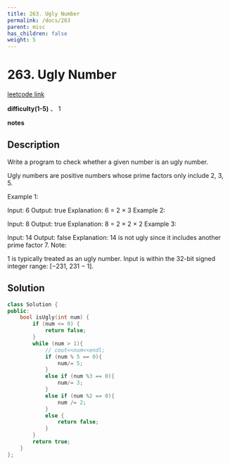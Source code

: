 ```yaml
---
title: 263. Ugly Number
permalink: /docs/263
parent: misc
has_children: false
weight: 5
---
```

# 263. Ugly Number
[leetcode link](https://leetcode.com/problems/ugly-number/)

**difficulty(1-5)** 、
1

**notes** 


## Description
Write a program to check whether a given number is an ugly number.

Ugly numbers are positive numbers whose prime factors only include 2, 3, 5.

Example 1:

Input: 6
Output: true
Explanation: 6 = 2 × 3
Example 2:

Input: 8
Output: true
Explanation: 8 = 2 × 2 × 2
Example 3:

Input: 14
Output: false 
Explanation: 14 is not ugly since it includes another prime factor 7.
Note:

1 is typically treated as an ugly number.
Input is within the 32-bit signed integer range: [−231,  231 − 1].
## Solution
```c++
class Solution {
public:
    bool isUgly(int num) {
        if (num <= 0) {
            return false;
        }
        while (num > 1){
            // cout<<num<<endl;
            if (num % 5 == 0){
                num/= 5;
            }
            else if (num %3 == 0){
                num/= 3;
            }
            else if (num %2 == 0){
                num /= 2;
            }
            else {
                return false;
            }
        }
        return true;
    }
};
``` 

<!-- 
Default label
{: .label }

Blue label
{: .label .label-blue }

Stable
{: .label .label-green }

New release
{: .label .label-purple }

Coming soon
{: .label .label-yellow }

Deprecated
{: .label .label-red } -->
